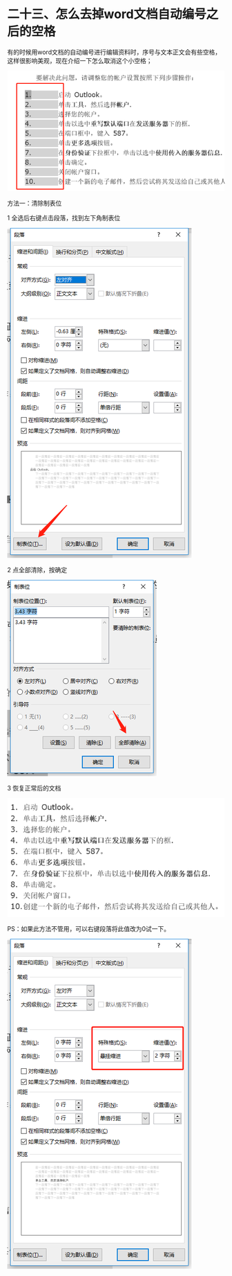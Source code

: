# 二十三、怎么去掉word文档自动编号之后的空格

有的时候用word文档的自动编号进行编辑资料时，序号与文本正文会有些空格，这样很影响美观，现在介绍一下怎么取消这个小空格；

![](/assets/import90.png)



方法一：清除制表位

1 全选后右键点击段落，找到左下角制表位

![](/assets/import91.png)

2 点全部清除，按确定

![](/assets/import92.png)



3 恢复正常后的文档

![](/assets/import93.png)

PS：如果此方法不管用，可以右键段落将此值改为0试一下。

![](/assets/import94.png)



